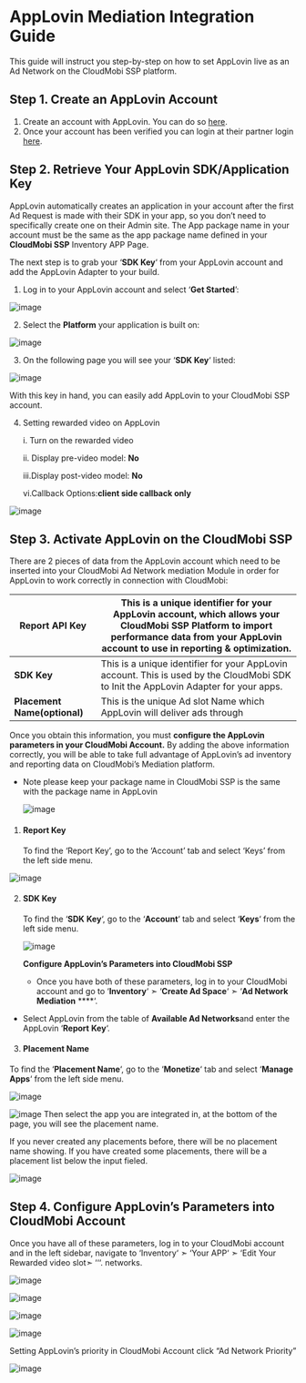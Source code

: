 # AppLovin Mediation Integration Guide

This guide will instruct you step-by-step on how to set AppLovin live as an Ad Network on the CloudMobi SSP platform.

## Step 1. Create an AppLovin Account

1. Create an account with AppLovin. You can do so [here](https://www.applovin.com/signup).
2. Once your account has been verified you can login at their partner login [here](https://www.applovin.com/login).

## Step 2. Retrieve Your AppLovin SDK/Application Key

AppLovin automatically creates an application in your account after the first Ad Request is made with their SDK in your app, so you don’t need to specifically create one on their Admin site. The App package name in your account must be the same as the app package name defined in your **CloudMobi SSP** Inventory APP Page.

The next step is to grab your ‘**SDK Key**‘ from your AppLovin account and add the AppLovin Adapter to your build.

1. Log in to your AppLovin account and select ‘**Get Started**’:

![image](https://user-images.githubusercontent.com/20314643/30895286-3c69d342-a317-11e7-8313-5a023238f2d4.png)

2. Select the **Platform** your application is built on:

![image](https://user-images.githubusercontent.com/20314643/30898769-e809d1bc-a32a-11e7-961c-87bf074e31b4.png)

3. On the following page you will see your ‘**SDK Key**‘ listed:

![image](https://user-images.githubusercontent.com/20314643/30899269-35c12fc0-a32d-11e7-97bc-9c4a7bf76be5.png)

With this key in hand, you can easily add AppLovin to your CloudMobi SSP account.

4. Setting rewarded video on AppLovin

   i. Turn on the rewarded video

   ii. Display pre-video model: **No**

   iii.Display post-video model: **No**

   vi.Callback Options:**client side callback only**

![image](https://user-images.githubusercontent.com/20314643/30904938-6c814a90-a341-11e7-9a30-99986f313f24.png)

## Step 3. Activate AppLovin on the CloudMobi SSP

There are 2 pieces of data from the AppLovin account which need to be inserted into your CloudMobi Ad Network mediation Module in order for AppLovin to work correctly in connection with CloudMobi:

| **Report API Key**           | This is a unique identifier for your AppLovin account, which allows your CloudMobi SSP Platform to import performance data from your AppLovin account to use in reporting & optimization. |
| ---------------------------- | ---------------------------------------- |
| **SDK Key**                  | This is a unique identifier for your AppLovin account. This is used by the CloudMobi SDK to Init the AppLovin Adapter for your apps. |
| **Placement Name(optional)** | This is the unique Ad slot Name  which AppLovin will deliver ads through |

Once you obtain this information, you must **configure the AppLovin parameters in your CloudMobi Account.** By adding the above information correctly, you will be able to take full advantage of AppLovin’s ad inventory and reporting data on CloudMobi’s Mediation platform.

* Note please keep your package name in CloudMobi SSP is the same with the package name in AppLovin

  ![image](https://user-images.githubusercontent.com/20314643/30904770-eb64a966-a340-11e7-9a0c-6f80992b480c.png)

1. #### Report Key

   To find the ‘Report Key’, go to the ‘Account’ tab and select ‘Keys’ from the left side menu.

![image](https://user-images.githubusercontent.com/20314643/30899589-7b39c35e-a32e-11e7-97cd-067fe4f9455c.png)

2. #### SDK Key

   To find the ‘**SDK** **Key**‘, go to the ‘**Account**‘ tab and select ‘**Keys**‘ from the left side menu.

   ![image](https://user-images.githubusercontent.com/20314643/30899696-fa52553e-a32e-11e7-8373-032e632b9dbe.png)

   **Configure AppLovin’s Parameters into CloudMobi SSP**

   - Once you have both of these parameters, log in to your CloudMobi account and go to ‘**Inventory**‘ ➣ ‘**Create Ad Space**‘ ➣ ‘**Ad Network Mediation** ****‘.


-    Select AppLovin from the table of **Available Ad Networks**and enter the AppLovin ‘**Report** **Key**‘.



3. #### Placement Name

To find the ‘**Placement Name**‘, go to the ‘**Monetize**‘ tab and select ‘**Manage Apps**‘ from the left side menu.

![image](https://user-images.githubusercontent.com/20314643/30964665-5bc2741a-a420-11e7-8524-b4fe0bddd9b9.png)


![image](https://user-images.githubusercontent.com/20314643/30965136-451ebb5e-a422-11e7-8c76-1e238fc5cade.png)
Then select the app you are integrated in, at the bottom of the page, you will see the placement name.

If you never created any placements before, there will be no placement name showing.
If you have created some placements, there will be a placement list below the input fieled. 

![image](https://user-images.githubusercontent.com/20314643/30965191-72fe9ba2-a422-11e7-8d74-eea268679de6.png)






## Step 4. Configure AppLovin’s Parameters into CloudMobi Account
   Once you have all of these parameters, log in to your CloudMobi account and in the left sidebar, navigate to ‘Inventory‘ ➣ ‘Your APP‘ ➣ ‘Edit Your Rewarded video slot➣ ‘‘‘.  networks.

   ![image](https://user-images.githubusercontent.com/20314643/30694136-bf2b371a-9ea0-11e7-8775-2315e01176ff.png)

   

   ![image](https://user-images.githubusercontent.com/20314643/30694253-3420dd36-9ea1-11e7-9627-23573f04854e.png)

   

   ![image](https://user-images.githubusercontent.com/20314643/30902354-f48c785a-a338-11e7-9a31-142d4576a617.png)

   

   ![image](https://user-images.githubusercontent.com/20314643/30902546-99441a56-a339-11e7-9b7b-6b3e192f386b.png)

   

Setting  AppLovin’s priority in CloudMobi Account
click “Ad Network Priority”

   ![image](https://user-images.githubusercontent.com/20314643/30902682-25fe763a-a33a-11e7-8a56-603a61ef13ef.png)